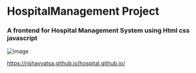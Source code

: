 <h1> HospitalManagement Project</h1>
<h3>A frontend for  Hospital Management System using Html css javascript</h3>

![image](https://user-images.githubusercontent.com/95865069/187492013-8d36a4aa-c4f4-4c94-b574-83df172f5188.png)

https://rishavvatsa.github.io/hospital.github.io/
